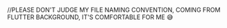 //PLEASE DON'T JUDGE MY FILE NAMING CONVENTION, COMING FROM FLUTTER BACKGROUND, IT'S COMFORTABLE FOR ME 😅